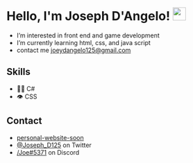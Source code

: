 # Hello, I'm Joseph D'Angelo! <img src="https://raw.githubusercontent.com/MartinHeinz/MartinHeinz/master/wave.gif" width="30px">

- I’m interested in front end and game development
- I’m currently learning html, css, and java script
- contact me joeydangelo125@gmail.com

## Skills
- 👨‍💻 C#
- 👁️ CSS

## Contact
- [personal-website-soon](#)
- [@Joseph_D125](https://twitter.com/Joseph_D125) on Twitter
- [/Joe#5371](https://discord.gg/K4g3vT7fnw) on Discord
